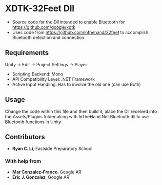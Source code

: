 # XDTK-32Feet Dll
- Source code for the Dll intended to enable Bluetooth for https://github.com/google/xdtk
- Uses code from https://github.com/inthehand/32feet to accomplish Bluetooth detection and connection

## Requirements
Unity -> Edit -> Project Settings -> Player
- Scripting Backend: Mono
- API Compatibility Level: .NET Framework
- Active Input Handling: Has to involve the old one (can use Both)

## Usage
Change the code within this file and then build it, place the Dll received into the Assets/Plugins folder along with InTheHand.Net.Bluetooth.dll to use Bluetooth functions in Unity

## Contributors
- **Ryan C. Li**, Eastside Preparatory School
### With help from
- **Mar Gonzalez-Franco**, Google AR
- **Eric J. Gonzalez**, Google AR
